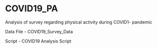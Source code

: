 # COVID19_PA
Analysis of survey regarding physical activity during COVID1- pandemic

Data File - COVID19_Survey_Data

Script - COVID19 Analysis Script
